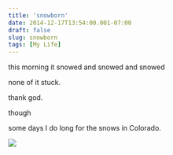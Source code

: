 ```yaml
---
title: 'snowborn'
date: 2014-12-17T13:54:00.001-07:00
draft: false
slug: snowborn
tags: [My Life]
---
```


this morning it snowed and snowed and snowed  

none of it stuck.

thank god.  

though

some days I do long for the snows in Colorado.  
  

![](/images/blog/legacy/P1020154%2B(Medium).JPG)